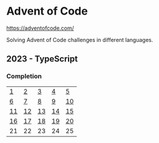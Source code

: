 # Advent of Code

<https://adventofcode.com/>

Solving Advent of Code challenges in different languages.

## 2023 - TypeScript

### Completion

|                                                                                          |                                                                                          |                                                                                          |                                                                                          |                                                                                          |
| ---------------------------------------------------------------------------------------- | ---------------------------------------------------------------------------------------- | ---------------------------------------------------------------------------------------- | ---------------------------------------------------------------------------------------- | ---------------------------------------------------------------------------------------- |
| [1](https://github.com/manuelpoell/adventofcode/blob/main/2023/src/challenges/day1.ts)   | [2](https://github.com/manuelpoell/adventofcode/blob/main/2023/src/challenges/day2.ts)   | [3](https://github.com/manuelpoell/adventofcode/blob/main/2023/src/challenges/day3.ts)   | [4](https://github.com/manuelpoell/adventofcode/blob/main/2023/src/challenges/day4.ts)   | [5](https://github.com/manuelpoell/adventofcode/blob/main/2023/src/challenges/day5.ts)   |
| [6](https://github.com/manuelpoell/adventofcode/blob/main/2023/src/challenges/day6.ts)   | [7](https://github.com/manuelpoell/adventofcode/blob/main/2023/src/challenges/day7.ts)   | [8](https://github.com/manuelpoell/adventofcode/blob/main/2023/src/challenges/day8.ts)   | [9](https://github.com/manuelpoell/adventofcode/blob/main/2023/src/challenges/day9.ts)   | [10](https://github.com/manuelpoell/adventofcode/blob/main/2023/src/challenges/day10.ts) |
| [11](https://github.com/manuelpoell/adventofcode/blob/main/2023/src/challenges/day11.ts) | [12](https://github.com/manuelpoell/adventofcode/blob/main/2023/src/challenges/day12.ts) | [13](https://github.com/manuelpoell/adventofcode/blob/main/2023/src/challenges/day13.ts) | [14](https://github.com/manuelpoell/adventofcode/blob/main/2023/src/challenges/day14.ts) | [15](https://github.com/manuelpoell/adventofcode/blob/main/2023/src/challenges/day15.ts) |
| [16](https://github.com/manuelpoell/adventofcode/blob/main/2023/src/challenges/day16.ts) | [17](https://github.com/manuelpoell/adventofcode/blob/main/2023/src/challenges/day17.ts) | [18](https://github.com/manuelpoell/adventofcode/blob/main/2023/src/challenges/day18.ts) | [19](https://github.com/manuelpoell/adventofcode/blob/main/2023/src/challenges/day19.ts) | [20](https://github.com/manuelpoell/adventofcode/blob/main/2023/src/challenges/day20.ts) |
| 21                                                                                       | 22                                                                                       | 23                                                                                       | 24                                                                                       | 25                                                                                       |
